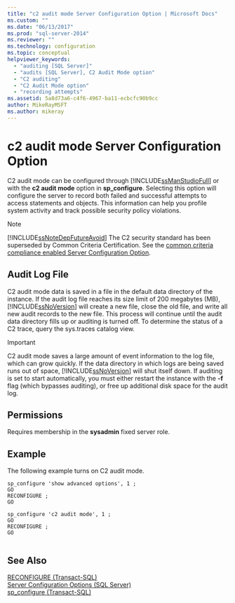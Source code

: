 ```yaml
---
title: "c2 audit mode Server Configuration Option | Microsoft Docs"
ms.custom: ""
ms.date: "06/13/2017"
ms.prod: "sql-server-2014"
ms.reviewer: ""
ms.technology: configuration
ms.topic: conceptual
helpviewer_keywords: 
  - "auditing [SQL Server]"
  - "audits [SQL Server], C2 Audit Mode option"
  - "C2 auditing"
  - "C2 Audit Mode option"
  - "recording attempts"
ms.assetid: 5a8d73a6-c4f6-4967-ba11-ecbcfc90b9cc
author: MikeRayMSFT
ms.author: mikeray
---
```

# c2 audit mode Server Configuration Option
  C2 audit mode can be configured through [!INCLUDE[ssManStudioFull](../../includes/ssmanstudiofull-md.md)] or with the **c2 audit mode** option in **sp_configure**. Selecting this option will configure the server to record both failed and successful attempts to access statements and objects. This information can help you profile system activity and track possible security policy violations.  
  
> [!NOTE]  
>  [!INCLUDE[ssNoteDepFutureAvoid](../../includes/ssnotedepfutureavoid-md.md)] The C2 security standard has been superseded by Common Criteria Certification. See the [common criteria compliance enabled Server Configuration Option](common-criteria-compliance-enabled-server-configuration-option.md).  
  
## Audit Log File  
 C2 audit mode data is saved in a file in the default data directory of the instance. If the audit log file reaches its size limit of 200 megabytes (MB), [!INCLUDE[ssNoVersion](../../includes/ssnoversion-md.md)] will create a new file, close the old file, and write all new audit records to the new file. This process will continue until the audit data directory fills up or auditing is turned off. To determine the status of a C2 trace, query the sys.traces catalog view.  
  
> [!IMPORTANT]  
>  C2 audit mode saves a large amount of event information to the log file, which can grow quickly. If the data directory in which logs are being saved runs out of space, [!INCLUDE[ssNoVersion](../../includes/ssnoversion-md.md)] will shut itself down. If auditing is set to start automatically, you must either restart the instance with the **-f** flag (which bypasses auditing), or free up additional disk space for the audit log.  
  
## Permissions  
 Requires membership in the **sysadmin** fixed server role.  
  
## Example  
 The following example turns on C2 audit mode.  
  
```  
sp_configure 'show advanced options', 1 ;  
GO  
RECONFIGURE ;  
GO  
  
sp_configure 'c2 audit mode', 1 ;  
GO  
RECONFIGURE ;  
GO  
  
```  
  
## See Also  
 [RECONFIGURE &#40;Transact-SQL&#41;](/sql/t-sql/language-elements/reconfigure-transact-sql)   
 [Server Configuration Options &#40;SQL Server&#41;](server-configuration-options-sql-server.md)   
 [sp_configure &#40;Transact-SQL&#41;](/sql/relational-databases/system-stored-procedures/sp-configure-transact-sql)  
  
  
